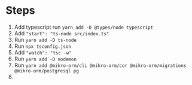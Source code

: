 # Steps

1. Add typescript run `yarn add -D @types/node typescript`
2. Add `"start": "ts-node src/index.ts"`
3. Run `yarn add -D ts-node`
4. Run `npx tsconfig.json`
5. Add `"watch": "tsc -w"`
6. Run `yarn add -D nodemon`
7. Run `yarn add @mikro-orm/cli @mikro-orm/cor @mikro-orm/migrations @mikro-orm/postgresql pg`
8. 
